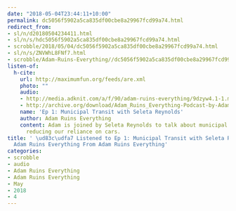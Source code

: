 ```yaml
---
date: "2018-05-04T23:44:11+10:00"
permalink: dc5056f5902a5ca835df00cbe8a29967fcd99a74.html
redirect_from:
- sl/n/d20180504234411.html
- sl/n/s/hdc5056f5902a5ca835df00cbe8a29967fcd99a74.html
- scrobble/2018/05/04/dc5056f5902a5ca835df00cbe8a29967fcd99a74.html
- sl/n/s/ZNVWhL8FNf7.html
- scrobble/Adam-Ruins-Everything//dc5056f5902a5ca835df00cbe8a29967fcd99a74.html
listen-of:
  h-cite:
    url: http://maximumfun.org/feeds/are.xml
    photo: ""
    audio:
    - http://media.adknit.com/a/f/90/adam-ruins-everything/9dzyw4.1-1.mp3
    - http://archive.org/download/Adam_Ruins_Everything-Podcast-by-Adam_Ruins_Everything/Ep_1_Municipal_Transit_with_Seleta_Reynolds.mp3
    name: 'Ep 1: Municipal Transit with Seleta Reynolds'
    author: Adam Ruins Everything
    content: Adam is joined by Seleta Reynolds to talk about municipal transit and
      reducing our reliance on cars.
title: ' \ud83c\udfa7 Listened to Ep 1: Municipal Transit with Seleta Reynolds by
  Adam Ruins Everything From Adam Ruins Everything'
categories:
- scrobble
- audio
- Adam Ruins Everything
- Adam Ruins Everything
- May
- 2018
- 4
---
```

